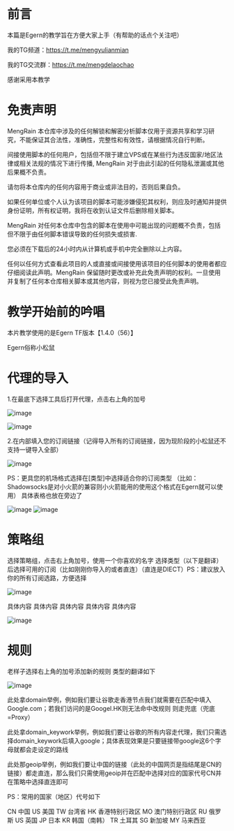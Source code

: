 # 前言
本篇是Egern的教学旨在方便大家上手（有帮助的话点个关注吧）

我的TG频道：https://t.me/mengyulianmian

我的TG交流群：https://t.me/mengdelaochao

感谢采用本教学

# 免责声明
MengRain 本仓库中涉及的任何解锁和解密分析脚本仅用于资源共享和学习研究，不能保证其合法性，准确性，完整性和有效性，请根据情况自行判断。

间接使用脚本的任何用户，包括但不限于建立VPS或在某些行为违反国家/地区法律或相关法规的情况下进行传播, MengRain 对于由此引起的任何隐私泄漏或其他后果概不负责。

请勿将本仓库内的任何内容用于商业或非法目的，否则后果自负。

如果任何单位或个人认为该项目的脚本可能涉嫌侵犯其权利，则应及时通知并提供身份证明，所有权证明，我将在收到认证文件后删除相关脚本。

MengRain 对任何本仓库中包含的脚本在使用中可能出现的问题概不负责，包括但不限于由任何脚本错误导致的任何损失或损害.

您必须在下载后的24小时内从计算机或手机中完全删除以上内容。

任何以任何方式查看此项目的人或直接或间接使用该项目的任何脚本的使用者都应仔细阅读此声明。MengRain 保留随时更改或补充此免责声明的权利。一旦使用并复制了任何本仓库相关脚本或其他内容，则视为您已接受此免责声明。

# 教学开始前的吟唱
本片教学使用的是Egern TF版本【1.4.0（56）】

Egern俗称小松鼠
# 代理的导入
1.在最底下选择工具后打开代理，点击右上角的加号

![image](https://user-images.githubusercontent.com/89105781/183353457-ee3cb598-80ca-4397-86fc-3bee55939dff.png) 

![image](https://user-images.githubusercontent.com/89105781/183353820-098870cf-731a-4d81-829a-49cd234cdb79.png)


2.在内部填入您的订阅链接（记得导入所有的订阅链接，因为现阶段的小松鼠还不支持一键导入全部）


![image](https://user-images.githubusercontent.com/89105781/183354301-4d58f776-5360-4a37-8377-190cde494fe2.png)

PS：更具您的机场格式选择在[类型]中选择适合你的订阅类型
（比如：Shadowsocks是对小火箭的兼容则小火箭能用的使用这个格式在Egern就可以使用）
具体表格也放在旁边了

![image](https://user-images.githubusercontent.com/89105781/183358619-32ee1be2-9e6b-4e28-a1c4-5d22d48dffa8.png)
![image](https://user-images.githubusercontent.com/89105781/183354614-a93fca2d-2c89-42e1-8d5a-71331e611c57.png)

# 策略组
选择策略组，点击右上角加号，使用一个你喜欢的名字
选择类型（以下是翻译）后选择可用的订阅（比如刚刚你导入的或者直连）（直连是DIECT）PS：建议放入你的所有订阅选路，方便选择

![image](https://user-images.githubusercontent.com/89105781/183359181-8a3cad89-ff27-4ac7-88b5-e26eff58fe82.png)

具体内容 具体内容 具体内容 具体内容 具体内容

![image](https://user-images.githubusercontent.com/89105781/183359325-38c3be40-b049-4e7a-8fe9-3cbc05f5ad3c.png)

# 规则
老样子选择右上角的加号添加新的规则
类型的翻译如下

![image](https://user-images.githubusercontent.com/89105781/183360274-f295a0e2-e650-40f8-b07a-58cfeaa82390.png)

此处拿domain举例，例如我们要让谷歌走香港节点我们就需要在匹配中填入Google.com；若我们访问的是Googel.HK则无法命中改规则 则走兜底（兜底=Proxy）

此处拿domain_keywork举例，例如我们要让谷歌的所有内容走代理，我们只需选择domain_keywork后填入google；具体表现效果是只要链接带google这6个字母就都会走设定的路线

此处那geoip举例，例如我们要让中国的链接（此处的中国网页是指结尾是CN的链接）都走直连，那么我们只需使用geoip并在匹配中选择对应的国家代号CN并在策略中选择直连即可

PS：常用的国家（地区）代号如下

CN 中国   US 美国   TW 台湾省   HK 香港特别行政区   MO 澳门特别行政区   RU 俄罗斯   US 英国   JP 日本   KR 韩国（南韩）  TR 土耳其   SG 新加坡   MY 马来西亚




















